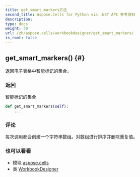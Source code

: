 ```yaml
---
title: get_smart_markers方法
second_title: Aspose.Cells for Python via .NET API 参考资料
description:
type: docs
weight: 30
url: /zh/aspose.cells/workbookdesigner/get_smart_markers/
is_root: false
---
```

##  get_smart_markers() {#}
返回电子表格中智能标记的集合。


### 返回

智能标记的集合


```python
def get_smart_markers(self):
    ...
```


### 评论

每次调用都会创建一个字符串数组。对数组进行排序并删除重复值。


### 也可以看看

* 模块 [aspose.cells](../../)
* 类 [WorkbookDesigner](/cells/python-net/zh/aspose.cells/workbookdesigner)
